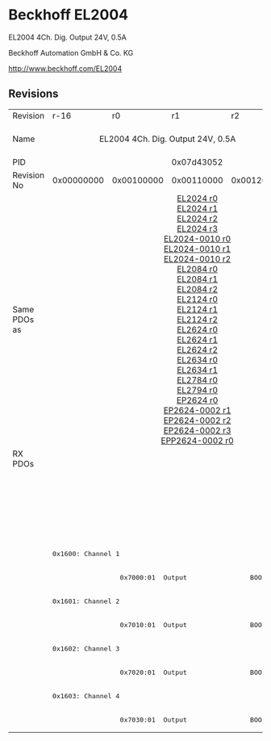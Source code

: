 # Beckhoff EL2004

EL2004 4Ch. Dig. Output 24V, 0.5A

Beckhoff Automation GmbH & Co. KG

http://www.beckhoff.com/EL2004

## Revisions
<table>
<tr >
<td>Revision</td>
<td><div class="foo">r-16</div></td>
<td><div class="foo">r0</div></td>
<td><div class="foo">r1</div></td>
<td><div class="foo">r2</div></td>
<td><div class="foo">r9979</div></td>
</tr>
<tr >
<td>Name</td>
<td colspan=4 align="center"><div class="foo">EL2004 4Ch. Dig. Output 24V, 0.5A</div></td>
<td><div class="foo">EL2004 4Ch. Dig. Output 24V, 0,5A</div></td>
</tr>
<tr >
<td>PID</td>
<td colspan=5 align="center"><div class="foo">0x07d43052</div></td>
</tr>
<tr >
<td>Revision No</td>
<td><div class="foo">0x00000000</div></td>
<td><div class="foo">0x00100000</div></td>
<td><div class="foo">0x00110000</div></td>
<td><div class="foo">0x00120000</div></td>
<td><div class="foo">0x270b0000</div></td>
</tr>
<tr >
<td>Same PDOs as</td>
<td><div class="foo"></div></td>
<td colspan=3 align="center"><div class="foo"><a href="EL2024">EL2024 r0</a><br/><a href="EL2024">EL2024 r1</a><br/><a href="EL2024">EL2024 r2</a><br/><a href="EL2024">EL2024 r3</a><br/><a href="EL2024-0010">EL2024-0010 r0</a><br/><a href="EL2024-0010">EL2024-0010 r1</a><br/><a href="EL2024-0010">EL2024-0010 r2</a><br/><a href="EL2084">EL2084 r0</a><br/><a href="EL2084">EL2084 r1</a><br/><a href="EL2084">EL2084 r2</a><br/><a href="EL2124">EL2124 r0</a><br/><a href="EL2124">EL2124 r1</a><br/><a href="EL2124">EL2124 r2</a><br/><a href="EL2624">EL2624 r0</a><br/><a href="EL2624">EL2624 r1</a><br/><a href="EL2624">EL2624 r2</a><br/><a href="EL2634">EL2634 r0</a><br/><a href="EL2634">EL2634 r1</a><br/><a href="EL2784">EL2784 r0</a><br/><a href="EL2794">EL2794 r0</a><br/><a href="EP2624">EP2624 r0</a><br/><a href="EP2624-0002">EP2624-0002 r1</a><br/><a href="EP2624-0002">EP2624-0002 r2</a><br/><a href="EP2624-0002">EP2624-0002 r3</a><br/><a href="EPP2624-0002">EPP2624-0002 r0</a></div></td>
<td><div class="foo"></div></td>
</tr>
<tr class="rxpdo pdosection">
<td rowspan=12 valign=top>RX PDOs</td>
<td colspan=4 align="left"></td>
<td><pre>: </pre></td>
<td></td>
</tr>
<tr class="rxpdo pdosection">
<td colspan=4 align="left"></td>
<td><pre>: </pre></td>
</tr>
<tr class="rxpdo pdosection">
<td colspan=4 align="left"></td>
<td><pre>: </pre></td>
</tr>
<tr class="rxpdo pdosection">
<td colspan=4 align="left"></td>
<td><pre>: </pre></td>
</tr>
<tr class="rxpdo pdosection">
<td colspan=4 align="left"><pre>0x1600: Channel 1</pre></td>
<td></td>
</tr>
<tr class="rxpdo">
<td></td>
<td colspan=3 align="left"><pre>  0x7000:01  Output                BOOL</pre></td>
<td></td>
</tr>
<tr class="rxpdo pdosection">
<td colspan=4 align="left"><pre>0x1601: Channel 2</pre></td>
<td></td>
</tr>
<tr class="rxpdo">
<td></td>
<td colspan=3 align="left"><pre>  0x7010:01  Output                BOOL</pre></td>
<td></td>
</tr>
<tr class="rxpdo pdosection">
<td colspan=4 align="left"><pre>0x1602: Channel 3</pre></td>
<td></td>
</tr>
<tr class="rxpdo">
<td></td>
<td colspan=3 align="left"><pre>  0x7020:01  Output                BOOL</pre></td>
<td></td>
</tr>
<tr class="rxpdo pdosection">
<td colspan=4 align="left"><pre>0x1603: Channel 4</pre></td>
<td></td>
</tr>
<tr class="rxpdo">
<td></td>
<td colspan=3 align="left"><pre>  0x7030:01  Output                BOOL</pre></td>
<td></td>
</tr>
</table>
